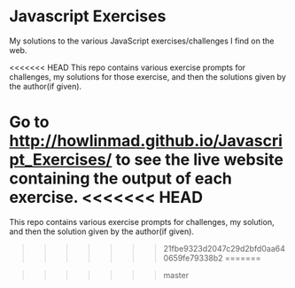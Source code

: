 # Javascript Exercises
My solutions to the various JavaScript exercises/challenges I find on the web. 

<<<<<<< HEAD
This repo contains various exercise prompts for challenges, my solutions for those exercise, and then the solutions given by the author(if given).

Go to http://howlinmad.github.io/Javascript_Exercises/ to see the live website containing the output of each exercise. 
<<<<<<< HEAD
=======
This repo contains various exercise prompts for challenges, my solution, and then the solution given by the author(if given).
>>>>>>> 21fbe9323d2047c29d2bfd0aa640659fe79338b2
=======

>>>>>>> master

